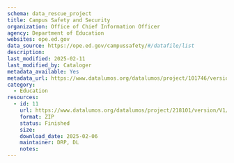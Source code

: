 ```yaml
---
schema: data_rescue_project 
title: Campus Safety and Security
organization: Office of Chief Information Officer
agency: Department of Education
websites: ope.ed.gov
data_source: https://ope.ed.gov/campussafety/#/datafile/list
description: 
last_modified: 2025-02-11
last_modified_by: Cataloger
metadata_available: Yes
metadata_url: https://www.datalumos.org/datalumos/project/101746/version/V1/view;jsessionid=994EE6D709D72ADCD2752F7DDA402C8D
category:
  - Education
resources:
  - id: 11
    url: https://www.datalumos.org/datalumos/project/218101/version/V1/view
    format: ZIP
    status: Finished
    size: 
    download_date: 2025-02-06
    maintainer: DRP, DL
    notes: 
---
```


